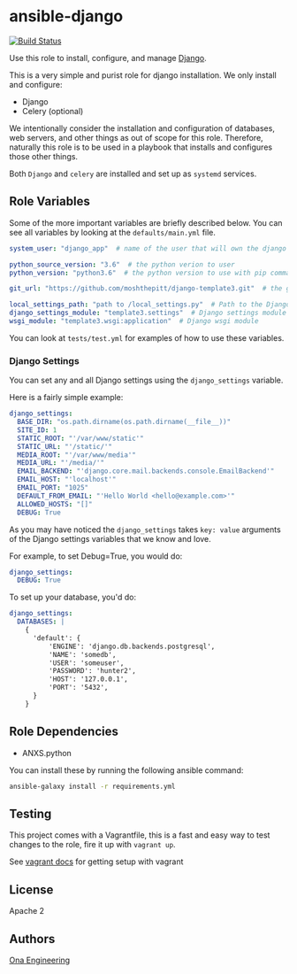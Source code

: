 # ansible-django #

[![Build Status](http://cicd.onalabs.org/api/badges/onaio/ansible-django/status.svg)](http://cicd.onalabs.org/onaio/ansible-django)

Use this role to install, configure, and manage [Django](https://www.djangoproject.com/).

This is a very simple and purist role for django installation.  We only install and configure:

- Django
- Celery (optional)

We intentionally consider the installation and configuration of databases, web servers, and other things as out of scope for this role.  Therefore, naturally this role is to be used in a playbook that installs and configures those other things.

Both `Django` and `celery` are installed and set up as `systemd` services.

## Role Variables ##

Some of the more important variables are briefly described below.  You can see all variables by looking at the `defaults/main.yml` file.

```yml
system_user: "django_app"  # name of the user that will own the django installation

python_source_version: "3.6"  # the python verion to user
python_version: "python3.6"  # the python version to use with pip commands

git_url: "https://github.com/moshthepitt/django-template3.git"  # the git repo of your django app which we are installing

local_settings_path: "path to /local_settings.py"  # Path to the Django settings file
django_settings_module: "template3.settings"  # Django settings module
wsgi_module: "template3.wsgi:application"  # Django wsgi module
```

You can look at `tests/test.yml` for examples of how to use these variables.

### Django Settings ###

You can set any and all Django settings using the `django_settings` variable.

Here is a fairly simple example:

```yml
django_settings:
  BASE_DIR: "os.path.dirname(os.path.dirname(__file__))"
  SITE_ID: 1
  STATIC_ROOT: "'/var/www/static'"
  STATIC_URL: "'/static/'"
  MEDIA_ROOT: "'/var/www/media'"
  MEDIA_URL: "'/media/'"
  EMAIL_BACKEND: "'django.core.mail.backends.console.EmailBackend'"
  EMAIL_HOST: "'localhost'"
  EMAIL_PORT: "1025"
  DEFAULT_FROM_EMAIL: "'Hello World <hello@example.com>'"
  ALLOWED_HOSTS: "[]"
  DEBUG: True
```

As you may have noticed the `django_settings` takes `key: value` arguments of the Django settings variables that we know and love.

For example, to set Debug=True, you would do:

```yml
django_settings:
  DEBUG: True
```

To set up your database, you'd do:

```yml
django_settings:
  DATABASES: |
    {
      'default': {
          'ENGINE': 'django.db.backends.postgresql',
          'NAME': 'somedb',
          'USER': 'someuser',
          'PASSWORD': 'hunter2',
          'HOST': '127.0.0.1',
          'PORT': '5432',
      }
    }
```

## Role Dependencies ##

* ANXS.python

You can install these by running the following ansible command:

```sh
ansible-galaxy install -r requirements.yml
```

## Testing ##

This project comes with a Vagrantfile, this is a fast and easy way to test changes to the role, fire it up with `vagrant up`.

See [vagrant docs](https://docs.vagrantup.com/v2/) for getting setup with vagrant

## License ##

Apache 2

## Authors ##

[Ona Engineering](https://ona.io)
